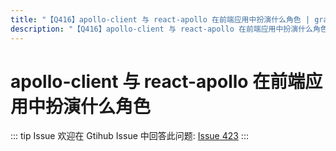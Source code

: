 ```yaml
---
title: "【Q416】apollo-client 与 react-apollo 在前端应用中扮演什么角色 | graphql高频面试题"
description: "【Q416】apollo-client 与 react-apollo 在前端应用中扮演什么角色 字节跳动面试题、阿里腾讯面试题、美团小米面试题。"
---
```


# apollo-client 与 react-apollo 在前端应用中扮演什么角色

::: tip Issue
欢迎在 Gtihub Issue 中回答此问题: [Issue 423](https://github.com/shfshanyue/Daily-Question/issues/423)
:::
